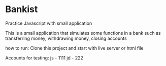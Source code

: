 # Bankist
Practice Javascript with small application

This is a small application that simulates some functions in a bank such as transferring money, withdrawing money, closing accounts

how to run:
Clone this project and start with live server or html file

Accounts for testing:
  js - 1111
  jd - 222
